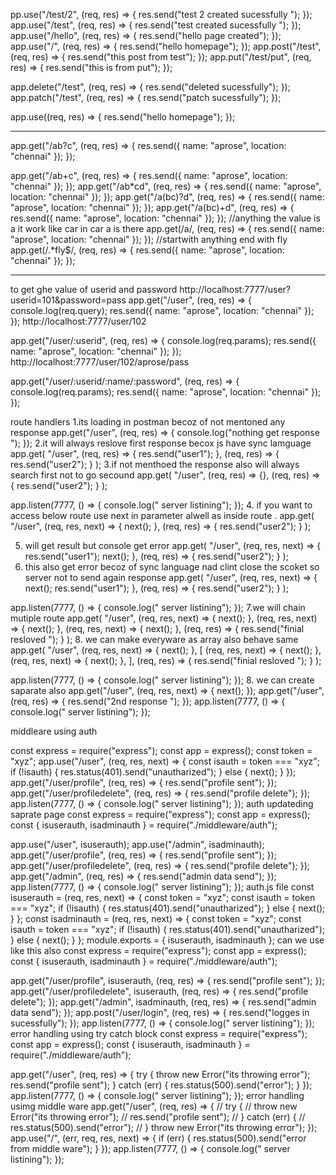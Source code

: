 pp.use("/test/2", (req, res) => {
res.send("test 2 created sucessfully ");
});
app.use("/test", (req, res) => {
res.send("test created sucessfully ");
});
app.use("/hello", (req, res) => {
res.send("hello page created");
});
app.use("/", (req, res) => {
res.send("hello homepage");
});
app.post("/test", (req, res) => {
res.send("this post from test");
});
app.put("/test/put", (req, res) => {
res.send("this is from put");
});

app.delete("/test", (req, res) => {
res.send("deleted sucessfully");
});
app.patch("/test", (req, res) => {
res.send("patch sucessfully");
});

app.use((req, res) => {
res.send("hello homepage");
});

---

app.get("/ab?c", (req, res) => {
res.send({ name: "aprose", location: "chennai" });
});

app.get("/ab+c", (req, res) => {
res.send({ name: "aprose", location: "chennai" });
});
app.get("/ab\*cd", (req, res) => {
res.send({ name: "aprose", location: "chennai" });
});
app.get("/a(bc)?d", (req, res) => {
res.send({ name: "aprose", location: "chennai" });
});
app.get("/a(bc)+d", (req, res) => {
res.send({ name: "aprose", location: "chennai" });
});
//anything the value is a it work like car in car a is there
app.get(/a/, (req, res) => {
res.send({ name: "aprose", location: "chennai" });
});
//startwith anything end with fly
app.get(/.\*fly$/, (req, res) => {
res.send({ name: "aprose", location: "chennai" });
});

---

to get ghe value of userid and password
http://localhost:7777/user?userid=101&password=pass
app.get("/user", (req, res) => {
console.log(req.query);
res.send({ name: "aprose", location: "chennai" });
});
http://localhost:7777/user/102

app.get("/user/:userid", (req, res) => {
console.log(req.params);
res.send({ name: "aprose", location: "chennai" });
});
http://localhost:7777/user/102/aprose/pass

app.get("/user/:userid/:name/:password", (req, res) => {
console.log(req.params);
res.send({ name: "aprose", location: "chennai" });
});

route handlers
1.its loading in postman becoz of not mentoned any response
app.get("/user", (req, res) => {
console.log("nothing get response ");
});
2.it will always reslove first response becox js have sync lamguage
app.get(
"/user",
(req, res) => {
res.send("user1");
},
(req, res) => {
res.send("user2");
}
);
3.if not menthoed the response also will always search first not to go secound
app.get(
"/user",
(req, res) => {},
(req, res) => {
res.send("user2");
}
);

app.listen(7777, () => {
console.log(" server listining");
}); 4. if you want to access below route use next in parameter alwell as inside route .
app.get(
"/user",
(req, res, next) => {
next();
},
(req, res) => {
res.send("user2");
}
);

5. will get result but console get error
   app.get(
   "/user",
   (req, res, next) => {
   res.send("user1");
   next();
   },
   (req, res) => {
   res.send("user2");
   }
   );
6. this also get error becoz of sync language nad clint close the scoket so server not to send again response
   app.get(
   "/user",
   (req, res, next) => {
   next();
   res.send("user1");
   },
   (req, res) => {
   res.send("user2");
   }
   );

app.listen(7777, () => {
console.log(" server listining");
});
7.we will chain mutiple route
app.get(
"/user",
(req, res, next) => {
next();
},
(req, res, next) => {
next();
},
(req, res, next) => {
next();
},
(req, res) => {
res.send("finial resloved ");
}
); 8. we can make everyware as array also behave same
app.get(
"/user",
(req, res, next) => {
next();
},
[
(req, res, next) => {
next();
},
(req, res, next) => {
next();
},
],
(req, res) => {
res.send("finial resloved ");
}
);

app.listen(7777, () => {
console.log(" server listining");
}); 8. we can create saparate also
app.get("/user", (req, res, next) => {
next();
});
app.get("/user", (req, res) => {
res.send("2nd response ");
});
app.listen(7777, () => {
console.log(" server listining");
});

middleare using auth

const express = require("express");
const app = express();
const token = "xyz";
app.use("/user", (req, res, next) => {
const isauth = token === "xyz";
if (!isauth) {
res.status(401).send("unautharized");
} else {
next();
}
});
app.get("/user/profile", (req, res) => {
res.send("profile sent");
});
app.get("/user/profiledelete", (req, res) => {
res.send("profile delete");
});
app.listen(7777, () => {
console.log(" server listining");
});
auth updateding saprate page
const express = require("express");
const app = express();
const { isuserauth, isadminauth } = require("./middleware/auth");

app.use("/user", isuserauth);
app.use("/admin", isadminauth);
app.get("/user/profile", (req, res) => {
res.send("profile sent");
});
app.get("/user/profiledelete", (req, res) => {
res.send("profile delete");
});
app.get("/admin", (req, res) => {
res.send("admin data send");
});
app.listen(7777, () => {
console.log(" server listining");
});
auth.js file
const isuserauth = (req, res, next) => {
const token = "xyz";
const isauth = token === "xyz";
if (!isauth) {
res.status(401).send("unautharized");
} else {
next();
}
};
const isadminauth = (req, res, next) => {
const token = "xyz";
const isauth = token === "xyz";
if (!isauth) {
res.status(401).send("unautharized");
} else {
next();
}
};
module.exports = { isuserauth, isadminauth };
can we use like this also
const express = require("express");
const app = express();
const { isuserauth, isadminauth } = require("./middleware/auth");

app.get("/user/profile", isuserauth, (req, res) => {
res.send("profile sent");
});
app.get("/user/profiledelete", isuserauth, (req, res) => {
res.send("profile delete");
});
app.get("/admin", isadminauth, (req, res) => {
res.send("admin data send");
});
app.post("/user/login", (req, res) => {
res.send("logges in sucessfully");
});
app.listen(7777, () => {
console.log(" server listining");
});
error handling using try catch block
const express = require("express");
const app = express();
const { isuserauth, isadminauth } = require("./middleware/auth");

app.get("/user", (req, res) => {
try {
throw new Error("its throwing error");
res.send("profile sent");
} catch (err) {
res.status(500).send("error");
}
});
app.listen(7777, () => {
console.log(" server listining");
});
error handling usimg middle ware
app.get("/user", (req, res) => {
// try {
// throw new Error("its throwing error");
// res.send("profile sent");
// } catch (err) {
// res.status(500).send("error");
// }
throw new Error("its throwing error");
});
app.use("/", (err, req, res, next) => {
if (err) {
res.status(500).send("error from middle ware");
}
});
app.listen(7777, () => {
console.log(" server listining");
});
